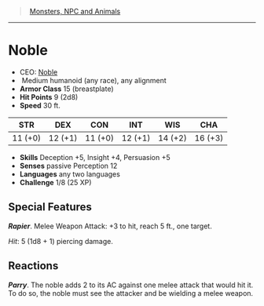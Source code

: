 ﻿---
!MonsterItem
Family: MonsterVO
Type: humanoid (any race)
Size: Medium
Alignment: any alignment
ArmorClass: 15 (breastplate)
HitPoints: 9 (2d8)
Speed: 30 ft.
Strength: 11 (+0)
Dexterity: 12 (+1)
Constitution: 11 (+0)
Intelligence: 12 (+1)
Wisdom: 14 (+2)
Charisma: 16 (+3)
Skills: Deception +5, Insight +4, Persuasion +5
Senses: passive Perception 12
Languages: any two languages
Challenge: 1/8 (25 XP)
Id: monsters_vo.md#noble
ParentLink: monsters_vo.md#monsters-npc-and-animals
Name: Noble
ParentName: Monsters, NPC and Animals
NameLevel: 1
AltName: '[Noble](hd_monsters_noble.md)'
Attributes: {}
AttributesDictionary: >+
  {}

---
> [Monsters, NPC and Animals](srd_monsters.md)

---

# Noble

- CEO: [Noble](hd_monsters_noble.md)
-  Medium humanoid (any race), any alignment
- **Armor Class** 15 (breastplate)
- **Hit Points** 9 (2d8)
- **Speed** 30 ft.

|STR|DEX|CON|INT|WIS|CHA|
|---|---|---|---|---|---|
|11 (+0)|12 (+1)|11 (+0)|12 (+1)|14 (+2)|16 (+3)|

- **Skills** Deception +5, Insight +4, Persuasion +5
- **Senses** passive Perception 12
- **Languages** any two languages
- **Challenge** 1/8 (25 XP)

## Special Features

**_Rapier_**. Melee Weapon Attack: +3 to hit, reach 5 ft., one target.

_Hit_: 5 (1d8 + 1) piercing damage.

## Reactions

**_Parry_**. The noble adds 2 to its AC against one melee attack that would hit it. To do so, the noble must see the attacker and be wielding a melee weapon.

